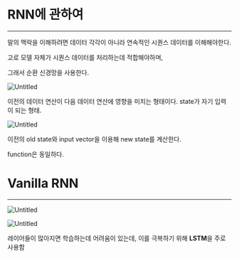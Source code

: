 # RNN에 관하여

---

말의 맥락을 이해하려면 데이터 각각이 아니라 연속적인 시퀀스 데이터를 이해해야한다.

고로 모델 자체가 시퀀스 데이터를 처리하는데 적합해야하며,

그래서 순환 신경망을 사용한다.

![Untitled](RNN%E1%84%8B%E1%85%A6%20%E1%84%80%E1%85%AA%E1%86%AB%E1%84%92%E1%85%A1%E1%84%8B%E1%85%A7%2030ed2d18dc694ed2a0f738ebd52ca108/Untitled.png)

이전의 데이터 연산이 다음 데이터 연산에 영향을 미치는 형태이다. state가 자기 입력이 되는 형태.

![Untitled](RNN%E1%84%8B%E1%85%A6%20%E1%84%80%E1%85%AA%E1%86%AB%E1%84%92%E1%85%A1%E1%84%8B%E1%85%A7%2030ed2d18dc694ed2a0f738ebd52ca108/Untitled%201.png)

이전의 old state와 input vector을 이용해 new state를 계산한다.

function은 동일하다.

# **Vanilla RNN**

---

![Untitled](RNN%E1%84%8B%E1%85%A6%20%E1%84%80%E1%85%AA%E1%86%AB%E1%84%92%E1%85%A1%E1%84%8B%E1%85%A7%2030ed2d18dc694ed2a0f738ebd52ca108/Untitled%202.png)

![Untitled](RNN%E1%84%8B%E1%85%A6%20%E1%84%80%E1%85%AA%E1%86%AB%E1%84%92%E1%85%A1%E1%84%8B%E1%85%A7%2030ed2d18dc694ed2a0f738ebd52ca108/Untitled%203.png)

레이어들이 많아지면 학습하는데 어려움이 있는데, 이를 극복하기 위해 **LSTM**을 주로 사용함